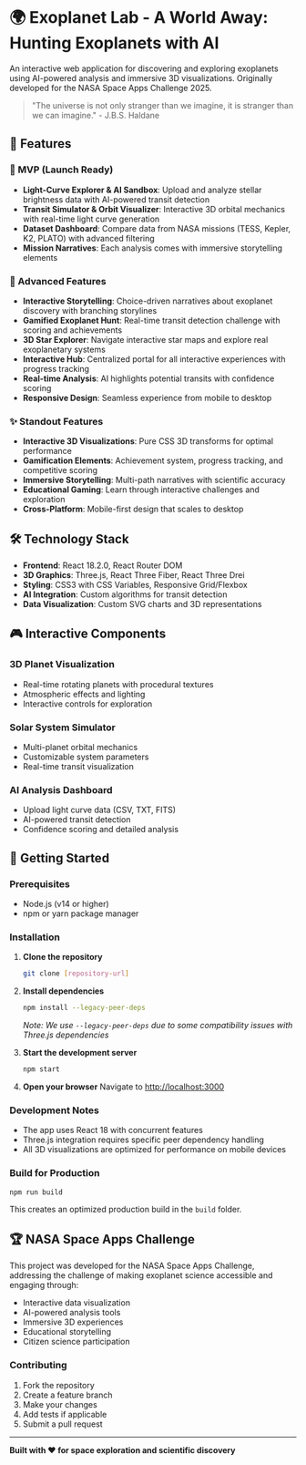 # 🌍 Exoplanet Lab - A World Away: Hunting Exoplanets with AI

An interactive web application for discovering and exploring exoplanets using AI-powered analysis and immersive 3D visualizations. Originally developed for the NASA Space Apps Challenge 2025.

> "The universe is not only stranger than we imagine, it is stranger than we can imagine." - J.B.S. Haldane

## 🚀 Features

### 🎯 MVP (Launch Ready)

- **Light-Curve Explorer & AI Sandbox**: Upload and analyze stellar brightness data with AI-powered transit detection
- **Transit Simulator & Orbit Visualizer**: Interactive 3D orbital mechanics with real-time light curve generation
- **Dataset Dashboard**: Compare data from NASA missions (TESS, Kepler, K2, PLATO) with advanced filtering
- **Mission Narratives**: Each analysis comes with immersive storytelling elements

### 🌟 Advanced Features

- **Interactive Storytelling**: Choice-driven narratives about exoplanet discovery with branching storylines
- **Gamified Exoplanet Hunt**: Real-time transit detection challenge with scoring and achievements
- **3D Star Explorer**: Navigate interactive star maps and explore real exoplanetary systems
- **Interactive Hub**: Centralized portal for all interactive experiences with progress tracking
- **Real-time Analysis**: AI highlights potential transits with confidence scoring
- **Responsive Design**: Seamless experience from mobile to desktop

### ✨ Standout Features

- **Interactive 3D Visualizations**: Pure CSS 3D transforms for optimal performance
- **Gamification Elements**: Achievement system, progress tracking, and competitive scoring
- **Immersive Storytelling**: Multi-path narratives with scientific accuracy
- **Educational Gaming**: Learn through interactive challenges and exploration
- **Cross-Platform**: Mobile-first design that scales to desktop

## 🛠️ Technology Stack

- **Frontend**: React 18.2.0, React Router DOM
- **3D Graphics**: Three.js, React Three Fiber, React Three Drei
- **Styling**: CSS3 with CSS Variables, Responsive Grid/Flexbox
- **AI Integration**: Custom algorithms for transit detection
- **Data Visualization**: Custom SVG charts and 3D representations

## 🎮 Interactive Components

### 3D Planet Visualization

- Real-time rotating planets with procedural textures
- Atmospheric effects and lighting
- Interactive controls for exploration

### Solar System Simulator

- Multi-planet orbital mechanics
- Customizable system parameters
- Real-time transit visualization

### AI Analysis Dashboard

- Upload light curve data (CSV, TXT, FITS)
- AI-powered transit detection
- Confidence scoring and detailed analysis

## 🚀 Getting Started

### Prerequisites

- Node.js (v14 or higher)
- npm or yarn package manager

### Installation

1. **Clone the repository**

   ```bash
   git clone [repository-url]
   ```

2. **Install dependencies**

   ```bash
   npm install --legacy-peer-deps
   ```

   _Note: We use `--legacy-peer-deps` due to some compatibility issues with Three.js dependencies_

3. **Start the development server**

   ```bash
   npm start
   ```

4. **Open your browser**
   Navigate to [http://localhost:3000](http://localhost:3000)

### Development Notes

- The app uses React 18 with concurrent features
- Three.js integration requires specific peer dependency handling
- All 3D visualizations are optimized for performance on mobile devices

### Build for Production

```bash
npm run build
```

This creates an optimized production build in the `build` folder.

## 🏆 NASA Space Apps Challenge

This project was developed for the NASA Space Apps Challenge, addressing the challenge of making exoplanet science accessible and engaging through:

- Interactive data visualization
- AI-powered analysis tools
- Immersive 3D experiences
- Educational storytelling
- Citizen science participation

### Contributing

1. Fork the repository
2. Create a feature branch
3. Make your changes
4. Add tests if applicable
5. Submit a pull request

---

**Built with ❤️ for space exploration and scientific discovery**
